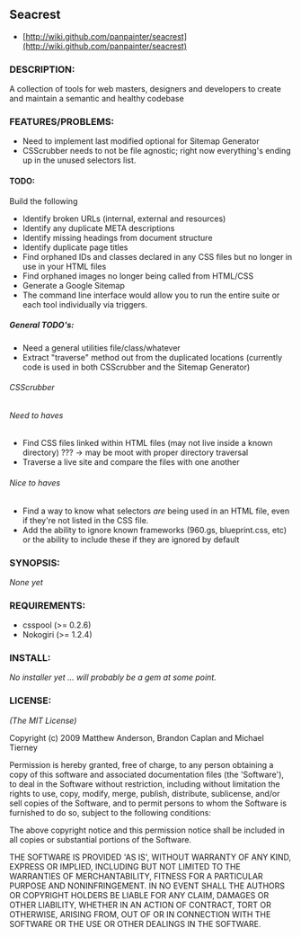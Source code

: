 ## Seacrest

* [http://wiki.github.com/panpainter/seacrest](http://wiki.github.com/panpainter/seacrest)

### DESCRIPTION:

A collection of tools for web masters, designers and developers to create and maintain a semantic and healthy codebase

### FEATURES/PROBLEMS:

- Need to implement last modified optional for Sitemap Generator
- CSScrubber needs to not be file agnostic; right now everything's ending up in the unused selectors list.

#### TODO:
Build the following

- Identify broken URLs (internal, external and resources)
- Identify any duplicate META descriptions
- Identify missing headings from document structure
- Identify duplicate page titles
- Find orphaned IDs and classes declared in any CSS files but no longer in use in your HTML files
- Find orphaned images no longer being called from HTML/CSS
- Generate a Google Sitemap
- The command line interface would allow you to run the entire suite or each tool individually via triggers.

##### General TODO's:
 - Need a general utilities file/class/whatever
  - Extract "traverse" method out from the duplicated locations (currently code is used in both CSScrubber and the Sitemap Generator)

###### CSScrubber

###### Need to haves
 - Find CSS files linked within HTML files (may not live inside a known directory) ??? -> may be moot with proper directory traversal
 - Traverse a live site and compare the files with one another

###### Nice to haves
 - Find a way to know what selectors *are* being used in an HTML file, even if they're not listed in the CSS file.
 - Add the ability to ignore known frameworks (960.gs, blueprint.css, etc) or the ability to include these if they are ignored by default


### SYNOPSIS:

*None yet*

### REQUIREMENTS:

 - csspool (>= 0.2.6)
 - Nokogiri (>= 1.2.4)

### INSTALL:

*No installer yet ... will probably be a gem at some point.*

### LICENSE:

*(The MIT License)*

Copyright (c) 2009 Matthew Anderson, Brandon Caplan and Michael Tierney

Permission is hereby granted, free of charge, to any person obtaining
a copy of this software and associated documentation files (the
'Software'), to deal in the Software without restriction, including
without limitation the rights to use, copy, modify, merge, publish,
distribute, sublicense, and/or sell copies of the Software, and to
permit persons to whom the Software is furnished to do so, subject to
the following conditions:

The above copyright notice and this permission notice shall be
included in all copies or substantial portions of the Software.

THE SOFTWARE IS PROVIDED 'AS IS', WITHOUT WARRANTY OF ANY KIND,
EXPRESS OR IMPLIED, INCLUDING BUT NOT LIMITED TO THE WARRANTIES OF
MERCHANTABILITY, FITNESS FOR A PARTICULAR PURPOSE AND NONINFRINGEMENT.
IN NO EVENT SHALL THE AUTHORS OR COPYRIGHT HOLDERS BE LIABLE FOR ANY
CLAIM, DAMAGES OR OTHER LIABILITY, WHETHER IN AN ACTION OF CONTRACT,
TORT OR OTHERWISE, ARISING FROM, OUT OF OR IN CONNECTION WITH THE
SOFTWARE OR THE USE OR OTHER DEALINGS IN THE SOFTWARE.